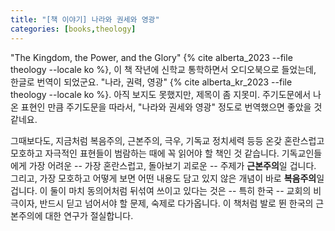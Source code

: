 ```yaml
---
title: "[책 이야기] 나라와 권세와 영광"
categories: [books,theology]
---
```

"The Kingdom, the Power, and the Glory" {% cite alberta_2023 --file theology --locale ko %}, 이 책 작년에 신학교 통학하면서 오디오북으로 들었는데, 한글로 번역이 되었군요. "나라, 권력, 영광" {% cite alberta_kr_2023 --file theology --locale ko %}. 아직 보지도 못했지만, 제목이 좀 지못미. 주기도문에서 나온 표현인 만큼 주기도문을 따라서, "나라와 권세와 영광" 정도로 번역했으면 좋았을 것 같네요.

그때보다도, 지금처럼 복음주의, 근본주의, 극우, 기독교 정치세력 등등 온갖 혼란스럽고 모호하고 자극적인 표현들이 범람하는 때에 꼭 읽어야 할 책인 것 같습니다. 기독교인들에게 가장 어려운 -- 가장 혼란스럽고, 돌아보기 괴로운 -- 주제가 **근본주의**일 겁니다. 그리고, 가장 모호하고 어떻게 보면 어떤 내용도 담고 있지 않은 개념이 바로 **복음주의**일겁니다. 이 둘이 마치 동의어처럼 뒤섞여 쓰이고 있다는 것은 -- 특히 한국 -- 교회의 비극이자, 반드시 딛고 넘어서야 할 문제, 숙제로 다가옵니다. 이 책처럼 발로 뛴 한국의 근본주의에 대한 연구가 절실합니다.